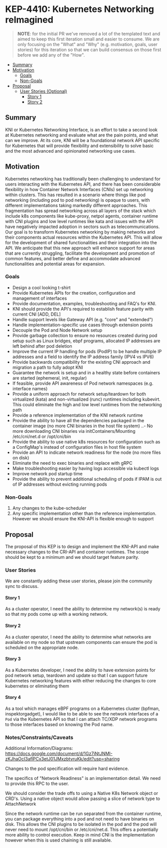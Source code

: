 # KEP-4410: Kubernetes Networking reImagined

> **NOTE**: for the initial PR we've removed a lot of the templated text and
> aimed to keep this first iteration small and easier to consume. We are only
> focusing on the "What" and "Why" (e.g. motivation, goals, user stories) for
> this iteration so that we can build consensus on those first before we add
> any of the "How".

<!-- toc -->
- [Summary](#summary)
- [Motivation](#motivation)
  - [Goals](#goals)
  - [Non-Goals](#non-goals)
- [Proposal](#proposal)
  - [User Stories (Optional)](#user-stories-optional)
    - [Story 1](#story-1)
    - [Story 2](#story-2)
<!-- /toc -->

## Summary

KNI or Kubernetes Networking Interface, is an effort to take a second look at Kubernetes networking and evaluate what are the pain points, and what can we improve. At its core, KNI will be a foundational network API specific for Kubernetes that will provide flexibility and extensibility to solve basic and the most advanced and opinionated networking use cases.  
 

## Motivation

Kubernetes networking has traditionally been challenging to understand for users
interacting with the Kubernetes API, and there has been considerable flexibility
in how Container Network Interfaces (CNIs) set up networking within clusters.
This has resulted in a scenario where things like pod networking (including pod
to pod networking) is opaque to users, with different implementations taking
markedly different approaches. This fragmentation has spread networking across
all layers of the stack which include k8s components like kube-proxy, netpol agents,
container runtime with CNI plugins and low level runtimes like kata and issues
with the API have negatively impacted adoption in sectors such as telecommunications.
Our goal is to transform Kubernetes networking by making networks and their components
actual resources within the Kubernetes API. This will allow for the development
of shared functionalities and their integration into the API. We anticipate that
this new approach will enhance support for areas that are currently struggling,
facilitate the development and promotion of common features, and better define
and accommodate advanced functionalities and potential areas for expansion.

### Goals

- Design a cool looking t-shirt
- Provide Kubernetes APIs for the creation, configuration and management of interfaces
- Provide documentation, examples, troubleshooting and FAQ's for KNI.
- KNI should provide the API's required to establish feature parity with current CNI [ADD, DEL]
- Handle support levels like Gateway API (e.g. "core" and "extended")
- Handle implementation-specific use cases through extension points
- Decouple the Pod and Node Network setup
- Provide garbage collection to ensure no resources created during pod setup such as Linux bridges, ebpf programs, 
allocated IP addresses are left behind after pod deletion
- Improve the current IP handling for pods (PodIP) to be handle multiple IP addresses and 
a field to identify the IP address family (IPV4 vs IPV6)
- Provide backwards compatibility for the existing CNI approach and migration a path to fully adopt KNI
- Guarantee the network is setup and in a healthy state before containers are started (ephemeral, init, regular)
- If feasible, provide API awareness of Pod network namespaces (e.g. interface names)
- Provide a uniform approach for network setup/teardown for both virtualized (kata) and non-virtualized (runc) 
runtimes including kubevirt. This could eliminate the high and low level runtimes from the networking path
- Provide a reference implementation of the KNI network runtime
- Provide the ability to have all the dependencies packaged in the container image (no more CNI binaries in the host file system)
..- No more downloading CNI binaries via initContainers/Mounting /etc/cni/net.d or /opt/cni/bin
- Provide the ability to use native k8s resources for configuration such as a ConfigMap's instead of configuration files in host file system
- Provide an API to indicate network readiness for the node (no more files on disk)
- Eliminate the need to exec binaries and replace with gRPC
- Make troubleshooting easier by having logs accessible via kubectl logs
- Improve network pod startup time
- Provide the ability to prevent additional scheduling of pods if IPAM is out of IP addresses without evicting running pods

### Non-Goals

1. Any changes to the kube-scheduler 
2. Any specific implementation other than the reference implementation. However we should ensure the KNI-API is flexible enough to support

## Proposal

The proposal of this KEP is to design and implement the KNI-API and make necessary changes to the CRI-API and container runtimes. The scope should be kept to a minimum and we should target feature parity. 

### User Stories

We are constantly adding these user stories, please join the community sync to discuss. 

#### Story 1

As a cluster operator, I need the ability to determine my network(s) is ready so that my pods come up with a working network.

#### Story 2

As a cluster operator, I need the ability to determine what networks are available on my node so that upstream components can ensure the pod is scheduled on the appropriate node. 

#### Story 3

As a Kubernetes developer, I need the ability to have extension points for pod network setup, teardown and update so that I can support future Kubernetes networking features with either reducing the changes to core kubernetes or eliminating them

#### Story 4

As a tool which manages eBPF programs on a Kubernetes cluster (bpfman,
inspektorgadget), I would like to be able to see the network interfaces of a
`Pod` via the Kubernetes API so that I can attach TC/XDP network programs to
those interfaces based on knowing the Pod name.

### Notes/Constraints/Caveats

Additional Information/Diagrams: https://docs.google.com/document/d/1Gz7iNtJNMI-zKJhaOcI3aflPCx3etJ01JMxzbtvruKk/edit?usp=sharing

Changes to the pod specification will require hard evidence. 

The specifics of "Network Readiness" is an implementation detail. We need to provide this RPC to the user. 

We should consider the trade offs to using a Native K8s Network object or CRD's.
Using a native object would allow passing a slice of network type to AttachNetwork

Since the network runtime can be run separated from the container runtime, you can package everything into a pod and not need to have binaries on disk. This allows the CNI plugins to be isolated in the pod and the pod will never need to mount /opt/cni/bin or /etc/cni/net.d. This offers a potentially more ability to control execution. Keep in mind CNI is the implementation however when this is used chaining is still available. 
